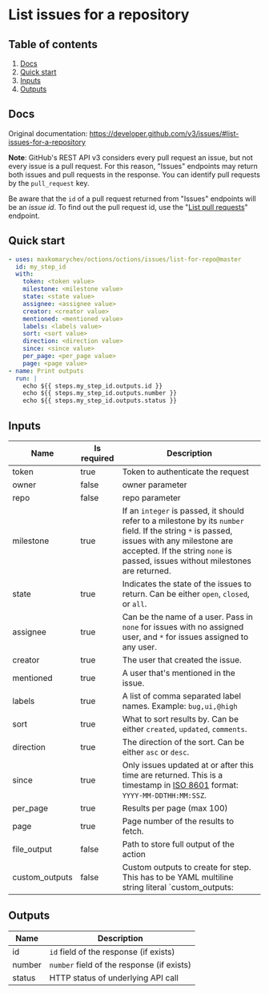 # List issues for a repository

## Table of contents

1. [Docs](#docs)
1. [Quick start](#quick-start)
1. [Inputs](#inputs)
1. [Outputs](#outputs)

<a name="quick-start" ></a>
## Docs

Original documentation: https://developer.github.com/v3/issues/#list-issues-for-a-repository

**Note**: GitHub's REST API v3 considers every pull request an issue, but not every issue is a pull request. For this reason, "Issues" endpoints may return both issues and pull requests in the response. You can identify pull requests by the `pull_request` key.

Be aware that the `id` of a pull request returned from "Issues" endpoints will be an _issue id_. To find out the pull request id, use the "[List pull requests](https://developer.github.com/v3/pulls/#list-pull-requests)" endpoint.




<a name="quick start" ></a>
## Quick start

```yaml
- uses: maxkomarychev/octions/octions/issues/list-for-repo@master
  id: my_step_id
  with:
    token: <token value>
    milestone: <milestone value>
    state: <state value>
    assignee: <assignee value>
    creator: <creator value>
    mentioned: <mentioned value>
    labels: <labels value>
    sort: <sort value>
    direction: <direction value>
    since: <since value>
    per_page: <per_page value>
    page: <page value>
- name: Print outputs
  run: |
    echo ${{ steps.my_step_id.outputs.id }}
    echo ${{ steps.my_step_id.outputs.number }}
    echo ${{ steps.my_step_id.outputs.status }}
```


<a name="inputs" ></a>
## Inputs

| Name | Is required | Description |
|---|---|---|
|token|true|Token to authenticate the request
|owner|false|owner parameter
|repo|false|repo parameter
|milestone|true|If an `integer` is passed, it should refer to a milestone by its `number` field. If the string `*` is passed, issues with any milestone are accepted. If the string `none` is passed, issues without milestones are returned.
|state|true|Indicates the state of the issues to return. Can be either `open`, `closed`, or `all`.
|assignee|true|Can be the name of a user. Pass in `none` for issues with no assigned user, and `*` for issues assigned to any user.
|creator|true|The user that created the issue.
|mentioned|true|A user that's mentioned in the issue.
|labels|true|A list of comma separated label names. Example: `bug,ui,@high`
|sort|true|What to sort results by. Can be either `created`, `updated`, `comments`.
|direction|true|The direction of the sort. Can be either `asc` or `desc`.
|since|true|Only issues updated at or after this time are returned. This is a timestamp in [ISO 8601](https://en.wikipedia.org/wiki/ISO_8601) format: `YYYY-MM-DDTHH:MM:SSZ`.
|per_page|true|Results per page (max 100)
|page|true|Page number of the results to fetch.
|file_output|false|Path to store full output of the action
|custom_outputs|false|Custom outputs to create for step. This has to be YAML multiline string literal  `custom_outputs: |<newline> output_name:path.in.result`

<a name="outputs" ></a>
## Outputs

| Name | Description |
|---|---|
|id|`id` field of the response (if exists)|
|number|`number` field of the response (if exists)|
|status|HTTP status of underlying API call|

